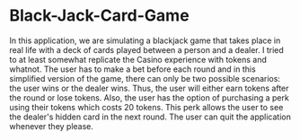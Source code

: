 # Black-Jack-Card-Game
In this application, we are simulating a blackjack game that takes place in real life with a deck of cards played between a person and a dealer. I tried to at least somewhat replicate the Casino experience with tokens and whatnot. The user has to make a bet before each round and in this simplified version of the game, there can only be two possible scenarios: the user wins or the dealer wins. Thus, the user will either earn tokens after the round or lose tokens. Also, the user has the option of purchasing a perk using their tokens which costs 20 tokens. This perk allows the user to see the dealer's hidden card in the next round. The user can quit the application whenever they please. 
